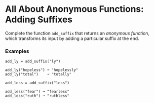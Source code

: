 # All About Anonymous Functions: Adding Suffixes

Complete the function `add_suffix` that returns an *anonymous function*, which transforms its input by adding a particular suffix at the end.

### Examples

```
add_ly = add_suffix("ly")

add_ly("hopeless") ➞ "hopelessly"
add_ly("total")    ➞ "totally"
```
```
add_less = add_suffix("less")

add_less("fear") ➞ "fearless"
add_less("ruth") ➞ "ruthless"
```
